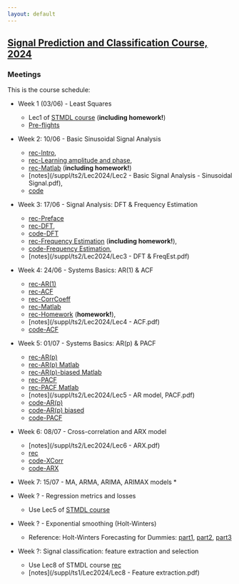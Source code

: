 ```yaml
---
layout: default
---
```


## [Signal Prediction and Classification Course, 2024](/suppl/ts2/ts2_main2024)

### Meetings
This is the course schedule:
* Week 1 (03/06) - Least Squares 
  * Lec1 of [STMDL course](/suppl/ts1/ts1_meetings2024) (**including homework!**)
  * [Pre-flights](https://sce-ac-il.zoom.us/rec/share/02zx5eDxIe8r_JFjowupqIXTGNE3CkqAJp9S6tfSLCPQ9soS3_jjWpK6uqPHe7xX.utzBveHIvn8dRUxw?startTime=1717433328000)

* Week 2: 10/06 - Basic Sinusoidal Signal Analysis
  * [rec-Intro](https://sce-ac-il.zoom.us/rec/share/wF6kKMRYDDmXoPCGMOUm4eWPEGeH-D7zxAzSK1QE8DZng-IDlE7xuI0ajiWaJRvj.L9fJgxvCrA0vOb09?startTime=1717601699000), 
  * [rec-Learning amplitude and phase](https://sce-ac-il.zoom.us/rec/share/wF6kKMRYDDmXoPCGMOUm4eWPEGeH-D7zxAzSK1QE8DZng-IDlE7xuI0ajiWaJRvj.L9fJgxvCrA0vOb09?startTime=1717602531000), 
  * [rec-Matlab](https://sce-ac-il.zoom.us/rec/share/wF6kKMRYDDmXoPCGMOUm4eWPEGeH-D7zxAzSK1QE8DZng-IDlE7xuI0ajiWaJRvj.L9fJgxvCrA0vOb09?startTime=1717603249000) (**including homework!**)
  * [notes](/suppl/ts2/Lec2024/Lec2 - Basic Signal Analysis - Sinusoidal Signal.pdf), 
  * [code](/suppl/ts2/Lec2024/ls_regression_amp_phase.m)

* Week 3: 17/06 - Signal Analysis: DFT & Frequency Estimation
  * [rec-Preface](https://sce-ac-il.zoom.us/rec/share/s1nM9MBkH4IjiCvJe9goxC_9F7-KMe-DLt2YqPkbQEjyiLOWQXU_JFdVmrm9WmWH.dMn3pE_Idj6i-Dz3?startTime=1717673674000)
  * [rec-DFT](https://sce-ac-il.zoom.us/rec/share/s1nM9MBkH4IjiCvJe9goxC_9F7-KMe-DLt2YqPkbQEjyiLOWQXU_JFdVmrm9WmWH.dMn3pE_Idj6i-Dz3?startTime=1717673989000), 
  * [code-DFT](/suppl/ts2/Lec2024/ls_regression_fft.m)
  * [rec-Frequency Estimation](https://sce-ac-il.zoom.us/rec/share/s1nM9MBkH4IjiCvJe9goxC_9F7-KMe-DLt2YqPkbQEjyiLOWQXU_JFdVmrm9WmWH.dMn3pE_Idj6i-Dz3?startTime=1717675226000) (**including homework!**), 
  * [code-Frequency Estimation](/suppl/ts2/Lec2024/ls_regression_freq.m),
  * [notes](/suppl/ts2/Lec2024/Lec3 - DFT & FreqEst.pdf)

* Week 4: 24/06 - Systems Basics: AR(1) & ACF
  * [rec-AR(1)](https://sce-ac-il.zoom.us/rec/share/UB5rGxC89GMsKvv3K3b9jBGzaEJ8Y8a4O57k9EzcWi1EuKDr3pMfLrEJRc7RT8f_.ihAPiZvvBsCNFoa3?startTime=1718282564000)
  * [rec-ACF](https://sce-ac-il.zoom.us/rec/share/UB5rGxC89GMsKvv3K3b9jBGzaEJ8Y8a4O57k9EzcWi1EuKDr3pMfLrEJRc7RT8f_.ihAPiZvvBsCNFoa3?startTime=1718282915000)
  * [rec-CorrCoeff](https://sce-ac-il.zoom.us/rec/share/UB5rGxC89GMsKvv3K3b9jBGzaEJ8Y8a4O57k9EzcWi1EuKDr3pMfLrEJRc7RT8f_.ihAPiZvvBsCNFoa3?startTime=1718283625000)
  * [rec-Matlab](https://sce-ac-il.zoom.us/rec/share/UB5rGxC89GMsKvv3K3b9jBGzaEJ8Y8a4O57k9EzcWi1EuKDr3pMfLrEJRc7RT8f_.ihAPiZvvBsCNFoa3?startTime=1718284610000)
  * [rec-Homework](https://sce-ac-il.zoom.us/rec/share/UB5rGxC89GMsKvv3K3b9jBGzaEJ8Y8a4O57k9EzcWi1EuKDr3pMfLrEJRc7RT8f_.ihAPiZvvBsCNFoa3?startTime=1718285604000) (**homework!**),
  * [notes](/suppl/ts2/Lec2024/Lec4 - ACF.pdf)
  * [code-ACF](/suppl/ts2/Lec2024/acf_demo.m)

* Week 5: 01/07 - Systems Basics: AR(p) & PACF
    * [rec-AR(p)](https://sce-ac-il.zoom.us/rec/share/Y7hqL6zwaK8DheOY62YKgRHUJI5UHOecpETf80pUJw2IidI89wqpIoePWzNmBSC0.jp_Jxubqt-BJjPIb?startTime=1719144316000)
    * [rec-AR(p) Matlab](https://sce-ac-il.zoom.us/rec/share/Y7hqL6zwaK8DheOY62YKgRHUJI5UHOecpETf80pUJw2IidI89wqpIoePWzNmBSC0.jp_Jxubqt-BJjPIb?startTime=1719145400000)
    * [rec-AR(p)-biased Matlab](https://sce-ac-il.zoom.us/rec/share/QQT-91eER090n2dHYzHc31g1pucxkZpsdJrCaKjSgNRbaVdwt-fdp8-SOH5F31So.Wt_hOpNPJREFIWsp?startTime=1719147836000)
    * [rec-PACF](https://sce-ac-il.zoom.us/rec/share/Y7hqL6zwaK8DheOY62YKgRHUJI5UHOecpETf80pUJw2IidI89wqpIoePWzNmBSC0.jp_Jxubqt-BJjPIb?startTime=1719146169000)
    * [rec-PACF Matlab](https://sce-ac-il.zoom.us/rec/share/QQT-91eER090n2dHYzHc31g1pucxkZpsdJrCaKjSgNRbaVdwt-fdp8-SOH5F31So.Wt_hOpNPJREFIWsp?startTime=1719148114000)
    * [notes](/suppl/ts2/Lec2024/Lec5 - AR model, PACF.pdf)
    * [code-AR(p)](/suppl/ts2/Lec2024/ar_model_example.m)
    * [code-AR(p) biased](/suppl/ts2/Lec2024/ar_model_biased.m)
    * [code-PACF](/suppl/ts2/Lec2024/pacf_example.m)

* Week 6: 08/07 - Cross-correlation and ARX model
  * [notes](/suppl/ts2/Lec2024/Lec6 - ARX.pdf)
  * [rec](https://sce-ac-il.zoom.us/rec/share/5C9t0G0twGRSbbqxrchMTPCTmEsstdfBwyQPEhLw2TidxWGHYBbwTIIbXGNdoN7M.ukEvQ7R2h-NeSQIF)
  * [code-XCorr](/suppl/ts2/Lec2024/xcorr_coeff.m)
  * [code-ARX](/suppl/ts2/Lec2024/arx_example.m)

* Week 7: 15/07 - MA, ARMA, ARIMA, ARIMAX models
  * 

* Week ? - Regression metrics and losses
  * Use Lec5 of [STMDL course](/suppl/ts1/ts1_meetings2024)

* Week ? - Exponential smoothing (Holt-Winters)
  * Reference: Holt-Winters Forecasting for Dummies: [part1](https://grisha.org/blog/2016/01/29/triple-exponential-smoothing-forecasting/), [part2](https://grisha.org/blog/2016/02/16/triple-exponential-smoothing-forecasting-part-ii/), [part3](https://grisha.org/blog/2016/02/17/triple-exponential-smoothing-forecasting-part-iii/)

* Week ?: Signal classification: feature extraction and selection
  * Use Lec8 of STMDL course [rec](https://sce-ac-il.zoom.us/rec/share/NFe9Y6QDzDeSB3VV48GW-XI2Mflg5XT7pfsm5bEOXT3nx1eoJ4gcFr3kklma0qvb.NNfud5urgEsVXLdl?startTime=1721654006000)
  * [notes](/suppl/ts1/Lec2024/Lec8 - Feature extraction.pdf)